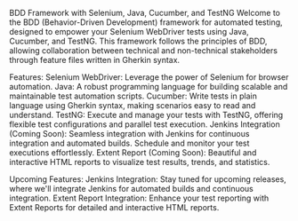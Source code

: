 BDD Framework with Selenium, Java, Cucumber, and TestNG
Welcome to the BDD (Behavior-Driven Development) framework for automated testing, designed to empower your Selenium WebDriver tests using Java, Cucumber, and TestNG. This framework follows the principles of BDD, allowing collaboration between technical and non-technical stakeholders through feature files written in Gherkin syntax.

Features:
Selenium WebDriver: Leverage the power of Selenium for browser automation.
Java: A robust programming language for building scalable and maintainable test automation scripts.
Cucumber: Write tests in plain language using Gherkin syntax, making scenarios easy to read and understand.
TestNG: Execute and manage your tests with TestNG, offering flexible test configurations and parallel test execution.
Jenkins Integration (Coming Soon): Seamless integration with Jenkins for continuous integration and automated builds. Schedule and monitor your test executions effortlessly.
Extent Report (Coming Soon): Beautiful and interactive HTML reports to visualize test results, trends, and statistics.

Upcoming Features:
Jenkins Integration: Stay tuned for upcoming releases, where we'll integrate Jenkins for automated builds and continuous integration.
Extent Report Integration: Enhance your test reporting with Extent Reports for detailed and interactive HTML reports.
